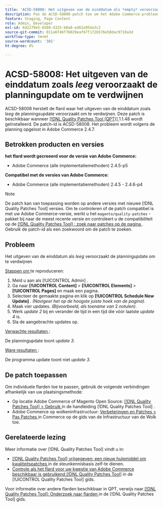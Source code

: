 ```yaml
---
title: 'ACSD-58008: Het uitgeven van de einddatum als *empty* veroorzaakt de programmaupdate om te verdwijnen'
description: Pas de ACSD-58008-patch toe om het Adobe Commerce-probleem te verhelpen, waarbij het bewerken van de einddatum als *empty* ertoe leidt dat de update van het schema verdwijnt.
feature: Staging, Page Content
role: Admin, Developer
exl-id: 6d2279e5-6580-4325-b0a8-ed62a95da3c2
source-git-commit: 011a6f46f76029eaf67f172b576e58dac9710a3d
workflow-type: tm+mt
source-wordcount: '381'
ht-degree: 0%

---
```


# ACSD-58008: Het uitgeven van de einddatum zoals *leeg* veroorzaakt de planningupdate om te verdwijnen

ACSD-58008 herstelt de flard waar het uitgeven van de einddatum zoals *leeg* de planningsupdate veroorzaakt om te verdwijnen. Deze patch is beschikbaar wanneer [[!DNL Quality Patches Tool (QPT)] ](https://experienceleague.adobe.com/en/docs/commerce-operations/tools/quality-patches-tool/quality-patches-tool-to-self-serve-quality-patches) 1.1.48 wordt geïnstalleerd. De patch-id is ACSD-58008. Het probleem wordt volgens de planning opgelost in Adobe Commerce 2.4.7.

## Betrokken producten en versies

**het flard wordt gecreeerd voor de versie van Adobe Commerce:**

* Adobe Commerce (alle implementatiemethoden) 2.4.5-p5

**Compatibel met de versies van Adobe Commerce:**

* Adobe Commerce (alle implementatiemethoden) 2.4.5 - 2.4.6-p4

>[!NOTE]
>
>De patch kan van toepassing worden op andere versies met nieuwe [!DNL Quality Patches Tool] versies. Om te controleren of de patch compatibel is met uw Adobe Commerce-versie, werkt u het `magento/quality-patches` -pakket bij naar de meest recente versie en controleert u de compatibiliteit op de [[!DNL Quality Patches Tool] : zoek naar patches op de pagina ](https://experienceleague.adobe.com/tools/commerce-quality-patches/index.html) . Gebruik de patch-id als een zoekwoord om de patch te zoeken.

## Probleem

Het uitgeven van de einddatum als *leeg* veroorzaakt de planningupdate om te verdwijnen

<u> Stappen om </u> te reproduceren:

1. Meld u aan als [!UICONTROL Admin] .
1. Ga naar **[!UICONTROL Content]** > **[!UICONTROL Elements]** > **[!UICONTROL Pages]** en maak een pagina.
1. Selecteer de gemaakte pagina en klik op **[!UICONTROL Schedule New Update]** . *(Navigeer het op de hoogste juiste hoek van de pagina)*.
1. Maak vier updates. *(Bijvoorbeeld, als toename van* 2 *notulen)*.
1. Werk *update 2* bij en verander de tijd in een tijd die vóór laatste *update 4* is.
1. Sla de aangebrachte updates op.

<u> Verwachte resultaten </u>:

De planningupdate toont *update 3*.

<u> Ware resultaten </u>:

De programma update toont niet *update 3*.

## De patch toepassen

Om individuele flarden toe te passen, gebruik de volgende verbindingen afhankelijk van uw plaatsingsmethode:

* Op locatie Adobe Commerce of Magento Open Source: [[!DNL Quality Patches Tool] > Gebruik ](/help/tools/quality-patches-tool/usage.md) in de handleiding [!DNL Quality Patches Tool] .
* Adobe Commerce op wolkeninfrastructuur: [ Verbeteringen en Patches > Pas Patches ](https://experienceleague.adobe.com/docs/commerce-cloud-service/user-guide/develop/upgrade/apply-patches.html) in Commerce op de gids van de Infrastructuur van de Wolk toe.

## Gerelateerde lezing

Meer informatie over [!DNL Quality Patches Tool] vindt u in:

* [[!DNL Quality Patches Tool]  vrijgegeven: een nieuw hulpmiddel om kwaliteitspatches ](https://experienceleague.adobe.com/en/docs/commerce-operations/tools/quality-patches-tool/quality-patches-tool-to-self-serve-quality-patches) in de steunkennisbasis zelf-te dienen.
* [ Controle als het flard voor uw kwestie van Adobe Commerce beschikbaar is gebruikend  [!DNL Quality Patches Tool]](/help/tools/quality-patches-tool/patches-available-in-qpt/check-patch-for-magento-issue-with-magento-quality-patches.md) in de [!UICONTROL Quality Patches Tool] gids.


Voor informatie over andere flarden beschikbaar in QPT, verwijs naar [[!DNL Quality Patches Tool]: Onderzoek naar flarden ](https://experienceleague.adobe.com/tools/commerce-quality-patches/index.html) in de [!DNL Quality Patches Tool] gids.
